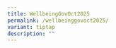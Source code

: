 ```yaml
---
title: WellbeingGovOct2025
permalink: /wellbeinggovoct2025/
variant: tiptap
description: ""
---
```


